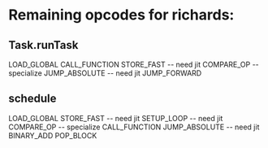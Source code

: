 # Remaining opcodes for richards:

## Task.runTask

LOAD_GLOBAL
CALL_FUNCTION
STORE_FAST -- need jit
COMPARE_OP -- specialize
JUMP_ABSOLUTE -- need jit
JUMP_FORWARD

## schedule

LOAD_GLOBAL
STORE_FAST -- need jit
SETUP_LOOP -- need jit
COMPARE_OP -- specialize
CALL_FUNCTION
JUMP_ABSOLUTE -- need jit
BINARY_ADD
POP_BLOCK
